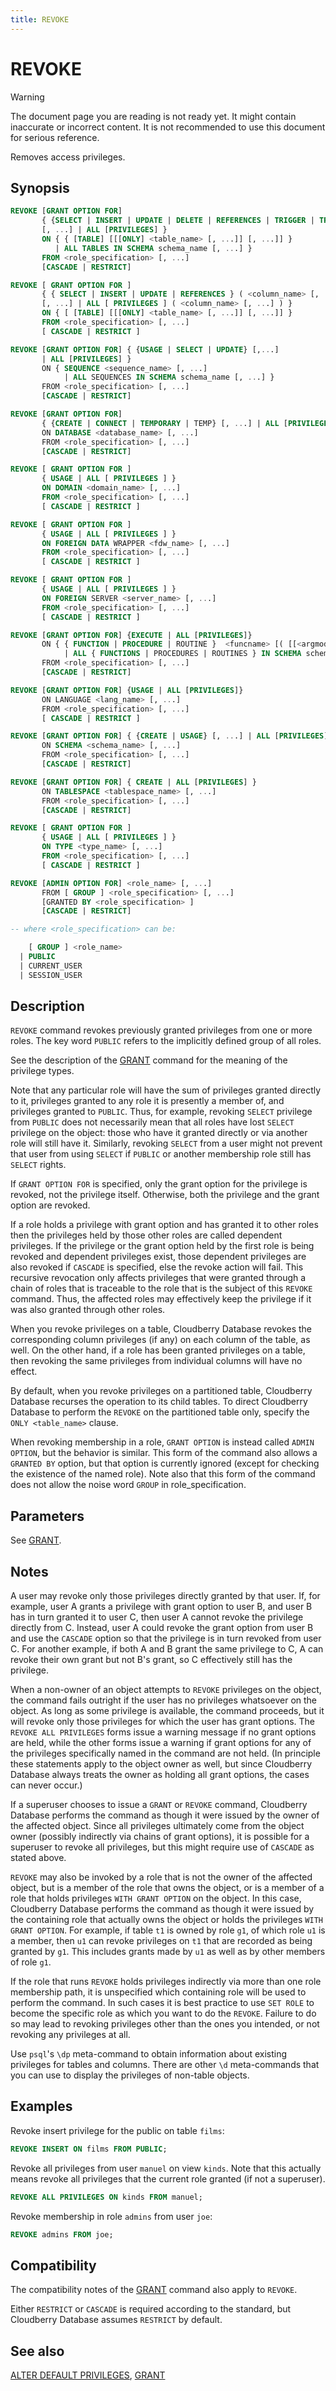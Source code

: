 ```yaml
---
title: REVOKE
---
```


# REVOKE

> [!WARNING]
> The document page you are reading is not ready yet. It might contain inaccurate or incorrect content. It is not recommended to use this document for serious reference.

Removes access privileges.

## Synopsis

```sql
REVOKE [GRANT OPTION FOR]
       { {SELECT | INSERT | UPDATE | DELETE | REFERENCES | TRIGGER | TRUNCATE }
       [, ...] | ALL [PRIVILEGES] }
       ON { { [TABLE] [[[ONLY] <table_name> [, ...]] [, ...]] }
          | ALL TABLES IN SCHEMA schema_name [, ...] }
       FROM <role_specification> [, ...]
       [CASCADE | RESTRICT]

REVOKE [ GRANT OPTION FOR ]
       { { SELECT | INSERT | UPDATE | REFERENCES } ( <column_name> [, ...] )
       [, ...] | ALL [ PRIVILEGES ] ( <column_name> [, ...] ) }
       ON { [ [TABLE] [[[ONLY] <table_name> [, ...]] [, ...]] }
       FROM <role_specification> [, ...]
       [ CASCADE | RESTRICT ]

REVOKE [GRANT OPTION FOR] { {USAGE | SELECT | UPDATE} [,...] 
       | ALL [PRIVILEGES] }
       ON { SEQUENCE <sequence_name> [, ...]
            | ALL SEQUENCES IN SCHEMA schema_name [, ...] }
       FROM <role_specification> [, ...]
       [CASCADE | RESTRICT]

REVOKE [GRANT OPTION FOR]
       { {CREATE | CONNECT | TEMPORARY | TEMP} [, ...] | ALL [PRIVILEGES] }
       ON DATABASE <database_name> [, ...]
       FROM <role_specification> [, ...]
       [CASCADE | RESTRICT]

REVOKE [ GRANT OPTION FOR ]
       { USAGE | ALL [ PRIVILEGES ] }
       ON DOMAIN <domain_name> [, ...]
       FROM <role_specification> [, ...]
       [ CASCADE | RESTRICT ]

REVOKE [ GRANT OPTION FOR ]
       { USAGE | ALL [ PRIVILEGES ] }
       ON FOREIGN DATA WRAPPER <fdw_name> [, ...]
       FROM <role_specification> [, ...]
       [ CASCADE | RESTRICT ]

REVOKE [ GRANT OPTION FOR ]
       { USAGE | ALL [ PRIVILEGES ] }
       ON FOREIGN SERVER <server_name> [, ...]
       FROM <role_specification> [, ...]
       [ CASCADE | RESTRICT ]

REVOKE [GRANT OPTION FOR] {EXECUTE | ALL [PRIVILEGES]}
       ON { { FUNCTION | PROCEDURE | ROUTINE }  <funcname> [( [[<argmode>] [<argname>] <argtype> [, ...]] )] [, ...]
            | ALL { FUNCTIONS | PROCEDURES | ROUTINES } IN SCHEMA schema_name [, ...] }
       FROM <role_specification> [, ...]
       [CASCADE | RESTRICT]

REVOKE [GRANT OPTION FOR] {USAGE | ALL [PRIVILEGES]}
       ON LANGUAGE <lang_name> [, ...]
       FROM <role_specification> [, ...]
       [ CASCADE | RESTRICT ]

REVOKE [GRANT OPTION FOR] { {CREATE | USAGE} [, ...] | ALL [PRIVILEGES] }
       ON SCHEMA <schema_name> [, ...]
       FROM <role_specification> [, ...]
       [CASCADE | RESTRICT]

REVOKE [GRANT OPTION FOR] { CREATE | ALL [PRIVILEGES] }
       ON TABLESPACE <tablespace_name> [, ...]
       FROM <role_specification> [, ...]
       [CASCADE | RESTRICT]

REVOKE [ GRANT OPTION FOR ]
       { USAGE | ALL [ PRIVILEGES ] }
       ON TYPE <type_name> [, ...]
       FROM <role_specification> [, ...]
       [ CASCADE | RESTRICT ] 

REVOKE [ADMIN OPTION FOR] <role_name> [, ...]
       FROM [ GROUP ] <role_specification> [, ...]
       [GRANTED BY <role_specification> ]
       [CASCADE | RESTRICT]

-- where <role_specification> can be:

    [ GROUP ] <role_name>
  | PUBLIC
  | CURRENT_USER
  | SESSION_USER
```

## Description

`REVOKE` command revokes previously granted privileges from one or more roles. The key word `PUBLIC` refers to the implicitly defined group of all roles.

See the description of the [GRANT](/docs/sql-stmts/sql-stmt-grant.md) command for the meaning of the privilege types.

Note that any particular role will have the sum of privileges granted directly to it, privileges granted to any role it is presently a member of, and privileges granted to `PUBLIC`. Thus, for example, revoking `SELECT` privilege from `PUBLIC` does not necessarily mean that all roles have lost `SELECT` privilege on the object: those who have it granted directly or via another role will still have it. Similarly, revoking `SELECT` from a user might not prevent that user from using `SELECT` if `PUBLIC` or another membership role still has `SELECT` rights.

If `GRANT OPTION FOR` is specified, only the grant option for the privilege is revoked, not the privilege itself. Otherwise, both the privilege and the grant option are revoked.

If a role holds a privilege with grant option and has granted it to other roles then the privileges held by those other roles are called dependent privileges. If the privilege or the grant option held by the first role is being revoked and dependent privileges exist, those dependent privileges are also revoked if `CASCADE` is specified, else the revoke action will fail. This recursive revocation only affects privileges that were granted through a chain of roles that is traceable to the role that is the subject of this `REVOKE` command. Thus, the affected roles may effectively keep the privilege if it was also granted through other roles.

When you revoke privileges on a table, Cloudberry Database revokes the corresponding column privileges (if any) on each column of the table, as well. On the other hand, if a role has been granted privileges on a table, then revoking the same privileges from individual columns will have no effect.

By default, when you revoke privileges on a partitioned table, Cloudberry Database recurses the operation to its child tables. To direct Cloudberry Database to perform the `REVOKE` on the partitioned table only, specify the `ONLY <table_name>` clause.

When revoking membership in a role, `GRANT OPTION` is instead called `ADMIN OPTION`, but the behavior is similar. This form of the command also allows a `GRANTED BY` option, but that option is currently ignored (except for checking the existence of the named role). Note also that this form of the command does not allow the noise word `GROUP` in role_specification.

## Parameters

See [GRANT](/docs/sql-stmts/sql-stmt-grant.md).

## Notes

A user may revoke only those privileges directly granted by that user. If, for example, user A grants a privilege with grant option to user B, and user B has in turn granted it to user C, then user A cannot revoke the privilege directly from C. Instead, user A could revoke the grant option from user B and use the `CASCADE` option so that the privilege is in turn revoked from user C. For another example, if both A and B grant the same privilege to C, A can revoke their own grant but not B's grant, so C effectively still has the privilege.

When a non-owner of an object attempts to `REVOKE` privileges on the object, the command fails outright if the user has no privileges whatsoever on the object. As long as some privilege is available, the command proceeds, but it will revoke only those privileges for which the user has grant options. The `REVOKE ALL PRIVILEGES` forms issue a warning message if no grant options are held, while the other forms issue a warning if grant options for any of the privileges specifically named in the command are not held. (In principle these statements apply to the object owner as well, but since Cloudberry Database always treats the owner as holding all grant options, the cases can never occur.)

If a superuser chooses to issue a `GRANT` or `REVOKE` command, Cloudberry Database performs the command as though it were issued by the owner of the affected object. Since all privileges ultimately come from the object owner (possibly indirectly via chains of grant options), it is possible for a superuser to revoke all privileges, but this might require use of `CASCADE` as stated above.

`REVOKE` may also be invoked by a role that is not the owner of the affected object, but is a member of the role that owns the object, or is a member of a role that holds privileges `WITH GRANT OPTION` on the object. In this case, Cloudberry Database performs the command as though it were issued by the containing role that actually owns the object or holds the privileges `WITH GRANT OPTION`. For example, if table `t1` is owned by role `g1`, of which role `u1` is a member, then `u1` can revoke privileges on `t1` that are recorded as being granted by `g1`. This includes grants made by `u1` as well as by other members of role `g1`.

If the role that runs `REVOKE` holds privileges indirectly via more than one role membership path, it is unspecified which containing role will be used to perform the command. In such cases it is best practice to use `SET ROLE` to become the specific role as which you want to do the `REVOKE`. Failure to do so may lead to revoking privileges other than the ones you intended, or not revoking any privileges at all.

Use `psql`'s `\dp` meta-command to obtain information about existing privileges for tables and columns. There are other `\d` meta-commands that you can use to display the privileges of non-table objects.

## Examples

Revoke insert privilege for the public on table `films`:

```sql
REVOKE INSERT ON films FROM PUBLIC;
```

Revoke all privileges from user `manuel` on view `kinds`. Note that this actually means revoke all privileges that the current role granted (if not a superuser).

```sql
REVOKE ALL PRIVILEGES ON kinds FROM manuel;
```

Revoke membership in role `admins` from user `joe`:

```sql
REVOKE admins FROM joe;
```

## Compatibility

The compatibility notes of the [GRANT](/docs/sql-stmts/sql-stmt-grant.md) command also apply to `REVOKE`.

Either `RESTRICT` or `CASCADE` is required according to the standard, but Cloudberry Database assumes `RESTRICT` by default.

## See also

[ALTER DEFAULT PRIVILEGES](/docs/sql-stmts/sql-stmt-alter-default-privileges.md), [GRANT](/docs/sql-stmts/sql-stmt-grant.md)
